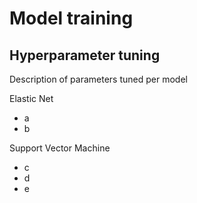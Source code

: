 # Model training

## Hyperparameter tuning

Description of parameters tuned per model

Elastic Net
- a
- b

Support Vector Machine
- c
- d
- e